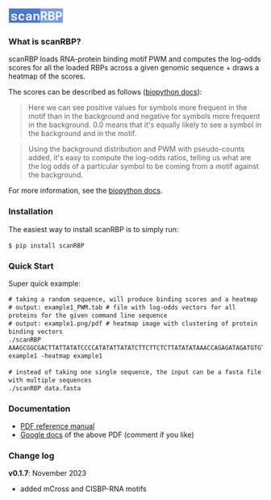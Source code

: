 <picture><img src="media/scanRBP_logo.png" height="30"/></picture>
### What is scanRBP?

scanRBP loads RNA-protein binding motif PWM and computes the log-odds scores for all the loaded RBPs across a given genomic sequence + draws a heatmap of the scores.

The scores can be described as follows ([biopython docs](http://biopython.org/DIST/docs/tutorial/Tutorial.html)):

> Here we can see positive values for symbols more frequent in the motif than in the background and negative for symbols more frequent in the background. 0.0 means that it's equally likely to see a symbol in the background and in the motif.

> Using the background distribution and PWM with pseudo-counts added, it's easy to compute the log-odds ratios, telling us what are the log odds of a particular symbol to be coming from a motif against the background.

For more information, see the [biopython docs](http://biopython.org/DIST/docs/tutorial/Tutorial.html).

### Installation <a name="initial_setup"></a>

The easiest way to install scanRBP is to simply run:

`$ pip install scanRBP`

### Quick Start

Super quick example:

```
# taking a random sequence, will produce binding scores and a heatmap
# output: example1_PWM.tab # file with log-odds vectors for all proteins for the given command line sequence
# output: example1.png/pdf # heatmap image with clustering of protein binding vectors
./scanRBP AAAGCGGCGACTTATTATATCCCCATATATTATATCTTCTTCTCTTATATATAAACCAGAGATAGATGTGTGTGGTGG example1 -heatmap example1

# instead of taking one single sequence, the input can be a fasta file with multiple sequences
./scanRBP data.fasta
```

### Documentation

* [PDF reference manual](https://github.com/grexor/scanRBP/raw/main/docs/scanRBP_docs.pdf)
* [Google docs](https://docs.google.com/document/d/1ejfayohzaKnLZfdyfINtEBLm4IacJBHxfC5eqSa1QLc/edit?usp=sharing) of the above PDF (comment if you like)

### Change log

**v0.1.7**: November 2023
* added mCross and CISBP-RNA motifs